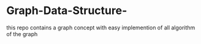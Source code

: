 # Graph-Data-Structure-
this repo contains a graph concept with easy implemention of all algorithm of the graph
